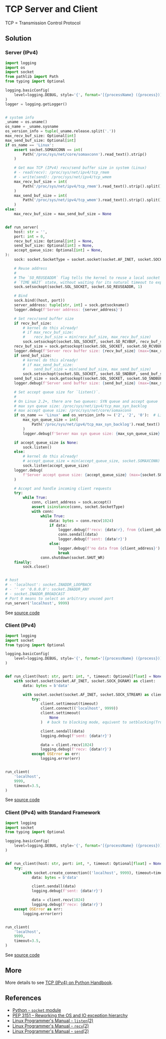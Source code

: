 # TCP Server and Client

TCP = Transmission Control Protocol

## Solution

### Server (IPv4)

```python
import logging
import os
import socket
from pathlib import Path
from typing import Optional

logging.basicConfig(
    level=logging.DEBUG, style='{', format='[{processName} ({process})] {message}'
)
logger = logging.getLogger()


# system info
_uname = os.uname()
os_name = _uname.sysname
os_version_info = tuple(_uname.release.split('.'))
max_recv_buf_size: Optional[int]
max_send_buf_size: Optional[int]
if os_name == 'Linux':
    assert socket.SOMAXCONN == int(
        Path('/proc/sys/net/core/somaxconn').read_text().strip()
    )

    # Get max TCP (IPv4) recv/send buffer size in system (Linux)
    # - read(recv): /proc/sys/net/ipv4/tcp_rmem
    # - write(send): /proc/sys/net/ipv4/tcp_wmem
    max_recv_buf_size = int(
        Path('/proc/sys/net/ipv4/tcp_rmem').read_text().strip().split()[2].strip()
    )
    max_send_buf_size = int(
        Path('/proc/sys/net/ipv4/tcp_wmem').read_text().strip().split()[2].strip()
    )
else:
    max_recv_buf_size = max_send_buf_size = None


def run_server(
    host: str = '',
    port: int = 0,
    recv_buf_size: Optional[int] = None,
    send_buf_size: Optional[int] = None,
    accept_queue_size: Optional[int] = None,
):
    sock: socket.SocketType = socket.socket(socket.AF_INET, socket.SOCK_STREAM)

    # Reuse address
    #
    # The `SO_REUSEADDR` flag tells the kernel to reuse a local socket in
    # `TIME_WAIT` state, without waiting for its natural timeout to expire
    sock.setsockopt(socket.SOL_SOCKET, socket.SO_REUSEADDR, 1)

    # Bind
    sock.bind((host, port))
    server_address: tuple[str, int] = sock.getsockname()
    logger.debug(f'Server address: {server_address}')

    # Set recv/send buffer size
    if recv_buf_size:
        # kernel do this already!
        # if max_recv_buf_size:
        #    recv_buf_size = min(recv_buf_size, max_recv_buf_size)
        sock.setsockopt(socket.SOL_SOCKET, socket.SO_RCVBUF, recv_buf_size)
    recv_buf_size = sock.getsockopt(socket.SOL_SOCKET, socket.SO_RCVBUF)
    logger.debug(f'Server recv buffer size: {recv_buf_size} (max={max_recv_buf_size})')
    if send_buf_size:
        # kernel do this already!
        # if max_send_buf_size:
        #    send_buf_size = min(send_buf_size, max_send_buf_size)
        sock.setsockopt(socket.SOL_SOCKET, socket.SO_SNDBUF, send_buf_size)
    send_buf_size = sock.getsockopt(socket.SOL_SOCKET, socket.SO_SNDBUF)
    logger.debug(f'Server send buffer size: {send_buf_size} (max={max_send_buf_size})')

    # Set accept queue size for `listen()`.
    #
    # On Linux 2.2+, there are two queues: SYN queue and accept queue
    # max syn queue size: /proc/sys/net/ipv4/tcp_max_syn_backlog
    # max accept queue size: /proc/sys/net/core/somaxconn
    if os_name == 'Linux' and os_version_info >= ('2', '2', '0'):  # Linux 2.2+
        max_syn_queue_size = int(
            Path('/proc/sys/net/ipv4/tcp_max_syn_backlog').read_text().strip()
        )
        logger.debug(f'Server max syn queue size: {max_syn_queue_size}')

    if accept_queue_size is None:
        sock.listen()
    else:
        # kernel do this already!
        # accept_queue_size = min(accept_queue_size, socket.SOMAXCONN)
        sock.listen(accept_queue_size)
    logger.debug(
        f'Server accept queue size: {accept_queue_size} (max={socket.SOMAXCONN})'
    )

    # Accept and handle incoming client requests
    try:
        while True:
            conn, client_address = sock.accept()
            assert isinstance(conn, socket.SocketType)
            with conn:
                while True:
                    data: bytes = conn.recv(1024)
                    if data:
                        logger.debug(f'recv: {data!r}, from {client_address}')
                        conn.sendall(data)
                        logger.debug(f'sent: {data!r}')
                    else:
                        logger.debug(f'no data from {client_address}')
                        break
                conn.shutdown(socket.SHUT_WR)
    finally:
        sock.close()


# host
# - 'localhost': socket.INADDR_LOOPBACK
# - '' or '0.0.0.0': socket.INADDR_ANY
# - socket.INADDR_BROADCAST
# Port 0 means to select an arbitrary unused port
run_server('localhost', 9999)
```

See [source code](https://github.com/leven-cn/python-cookbook/blob/main/examples/core/tcp_server_ipv4.py)

### Client (IPv4)

```python
import logging
import socket
from typing import Optional

logging.basicConfig(
    level=logging.DEBUG, style='{', format='[{processName} ({process})] {message}'
)


def run_client(host: str, port: int, *, timeout: Optional[float] = None):
    with socket.socket(socket.AF_INET, socket.SOCK_DGRAM) as client:
        data: bytes = b'data'

        with socket.socket(socket.AF_INET, socket.SOCK_STREAM) as client:
            try:
                client.settimeout(timeout)
                client.connect(('localhost', 9999))
                client.settimeout(
                    None
                )  # back to blocking mode, equivent to setblocking(True)

                client.sendall(data)
                logging.debug(f'sent: {data!r}')

                data = client.recv(1024)
                logging.debug(f'recv: {data!r}')
            except OSError as err:
                logging.error(err)


run_client(
    'localhost',
    9999,
    timeout=3.5,
)
```

See [source code](https://github.com/leven-cn/python-cookbook/blob/main/examples/core/tcp_client_ipv4.py)

### Client (IPv4) with Standard Framework

```python
import logging
import socket
from typing import Optional

logging.basicConfig(
    level=logging.DEBUG, style='{', format='[{processName} ({process})] {message}'
)


def run_client(host: str, port: int, *, timeout: Optional[float] = None):
    try:
        with socket.create_connection(('localhost', 9999), timeout=timeout) as client:
            data: bytes = b'data'

            client.sendall(data)
            logging.debug(f'sent: {data!r}')

            data = client.recv(1024)
            logging.debug(f'recv: {data!r}')
    except OSError as err:
        logging.error(err)


run_client(
    'localhost',
    9999,
    timeout=3.5,
)
```

See [source code](https://github.com/leven-cn/python-cookbook/blob/main/examples/core/tcp_client_ipv4.py)

## More

More details to see [TCP (IPv4) on Python Handbook](https://leven-cn.github.io/python-handbook/recipes/core/tcp_ipv4).

## References

- [Python - `socket` module](https://docs.python.org/3/library/socket.html)
- [PEP 3151 – Reworking the OS and IO exception hierarchy](https://peps.python.org/pep-3151/)
- [Linux Programmer's Manual - `listen`(2)](https://manpages.debian.org/bullseye/manpages-dev/listen.2.en.html)
- [Linux Programmer's Manual - `recv`(2)](https://manpages.debian.org/bullseye/manpages-dev/recv.2.en.html)
- [Linux Programmer's Manual - `send`(2)](https://manpages.debian.org/bullseye/manpages-dev/send.2.en.html)
